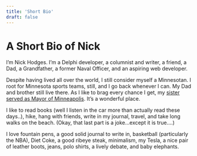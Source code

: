 ```yaml
---
title: 'Short Bio'
draft: false
---
```


# A Short Bio of Nick

I’m Nick Hodges. I’m a Delphi developer, a columnist and writer, a friend, a Dad, a Grandfather, a former Naval Officer, and an aspiring web developer.

Despite having lived all over the world, I still consider myself a Minnesotan. I root for Minnesota sports teams, still, and I go back whenever I can. My Dad and brother still live there. As I like to brag every chance I get, my [sister served as Mayor of Minneapolis](https://en.wikipedia.org/wiki/Betsy_Hodges). It’s a wonderful place.

I like to read books (well I listen in the car more than actually read these days..), hike, hang with friends, write in my journal, travel, and take long walks on the beach. (Okay, that last part is a joke…except it is true….)

I love fountain pens, a good solid journal to write in, basketball (particularly the NBA), Diet Coke, a good ribeye steak, minimalism, my Tesla, a nice pair of leather boots, jeans, polo shirts, a lively debate, and baby elephants.
